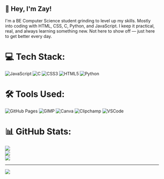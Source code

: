 ## 👋 Hey, I'm Zay!  
I'm a BE Computer Science student grinding to level up my skills. Mostly into coding with HTML, CSS, C, Python, and JavaScript. I keep it practical, real, and always learning something new. Not here to show off — just here to get better every day.

# 💻 Tech Stack:
![JavaScript](https://img.shields.io/badge/javascript-%23323330.svg?style=for-the-badge&logo=javascript&logoColor=%23F7DF1E) 
![C](https://img.shields.io/badge/c-%2300599C.svg?style=for-the-badge&logo=c&logoColor=white) 
![CSS3](https://img.shields.io/badge/css3-%231572B6.svg?style=for-the-badge&logo=css3&logoColor=white) 
![HTML5](https://img.shields.io/badge/html5-%23E34F26.svg?style=for-the-badge&logo=html5&logoColor=white) 
![Python](https://img.shields.io/badge/python-3670A0?style=for-the-badge&logo=python&logoColor=ffdd54)

# 🛠️ Tools Used:
![GitHub Pages](https://img.shields.io/badge/GitHub%20Pages-000000?style=for-the-badge&logo=github&logoColor=white) 
![GIMP](https://img.shields.io/badge/GIMP-657D8B?style=for-the-badge&logo=gimp&logoColor=FFFFFF) 
![Canva](https://img.shields.io/badge/Canva-%2300C4CC?style=for-the-badge&logo=canva&logoColor=white) 
![Clipchamp](https://img.shields.io/badge/Clipchamp-00B3E6?style=for-the-badge&logo=clipchamp&logoColor=white) 
![VSCode](https://img.shields.io/badge/VSCode-0078D7?style=for-the-badge&logo=visual-studio-code&logoColor=white)

# 📊 GitHub Stats:
![](https://github-readme-stats.vercel.app/api?username=MrZayidKhan&theme=radical&hide_border=true&show_icons=true&include_all_commits=true&count_private=true)<br/>
![](https://github-readme-streak-stats.herokuapp.com/?user=MrZayidKhan&theme=radical&hide_border=true)<br/>
![](https://github-readme-stats.vercel.app/api/top-langs/?username=MrZayidKhan&theme=radical&hide_border=true&include_all_commits=true&count_private=true&layout=compact)

---
[![](https://visitcount.itsvg.in/api?id=MrZayidKhan&icon=0&color=0)](https://visitcount.itsvg.in)
